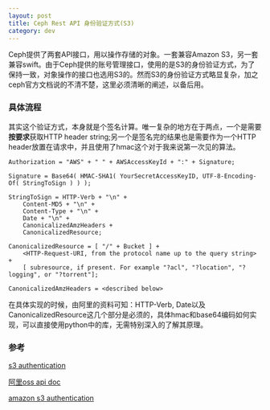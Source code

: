 ```yaml
---
layout: post
title: Ceph Rest API 身份验证方式(S3)
category: dev 
--- 
```


Ceph提供了两套API接口，用以操作存储的对象。一套兼容Amazon S3，另一套兼容swift。由于Ceph提供的账号管理接口，使用的是S3的身份验证方式，为了保持一致，对象操作的接口也选用S3的。然而S3的身份验证方式略显复杂，加之ceph官方文档说的不清不楚，这里必须清晰的阐述，以备后用。

### 具体流程
其实这个验证方式，本身就是个签名计算。唯一复杂的地方在于两点，一个是需要**按要求**获取HTTP header string;另一个是签名完的结果也是需要作为一个HTTP header放置在请求中，并且使用了hmac这个对于我来说第一次见的算法。

```
Authorization = "AWS" + " " + AWSAccessKeyId + ":" + Signature;

Signature = Base64( HMAC-SHA1( YourSecretAccessKeyID, UTF-8-Encoding-Of( StringToSign ) ) );

StringToSign = HTTP-Verb + "\n" +
    Content-MD5 + "\n" +
    Content-Type + "\n" +
    Date + "\n" +
    CanonicalizedAmzHeaders +
    CanonicalizedResource;

CanonicalizedResource = [ "/" + Bucket ] +
    <HTTP-Request-URI, from the protocol name up to the query string> +
    [ subresource, if present. For example "?acl", "?location", "?logging", or "?torrent"];

CanonicalizedAmzHeaders = <described below>
```

在具体实现的时候，由阿里的资料可知：HTTP-Verb, Date以及CanonicalizedResource这几个部分是必须的，具体hmac和base64编码如何实现，可以直接使用python中的库，无需特别深入的了解其原理。

### 参考
[s3 authentication](http://docs.ceph.com/docs/master/radosgw/s3/authentication/)

[阿里oss api doc](https://help.aliyun.com/document_detail/oss/api-reference/access-control/signature-header.html?spm=5176.docoss/api-reference/access-control/signature.6.186.fCw8qC)

[amazon s3 authentication](https://docs.aws.amazon.com/zh_cn/AmazonS3/latest/dev/RESTAuthentication.html)

